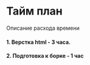 # Тайм план

Описание расхода времени

#### 1. Верстка html - 3 часа.

#### 2. Подготовка к борке - 1 час

